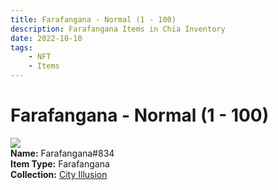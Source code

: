 ```yaml
---
title: Farafangana - Normal (1 - 100)
description: Farafangana Items in Chia Inventory
date: 2022-10-10
tags:
    - NFT
    - Items
---
```


# Farafangana - Normal (1 - 100)
<div class="item_thumbnail">
<img loading="lazy" src="https://22vligvjomilpqhnelbkuaojvygga4yergmlvsyvfbklds2fnl2q.arweave.net/1qq0GqlzELfA7SLCqgHJrgxgcwSJmLrLFShUsctFavU"><br/>
<div><strong>Name:</strong> Farafangana#834</div>
<div><strong>Item Type:</strong> Farafangana</div>
<div><strong>Collection:</strong> <a href="https://www.spacescan.io/xch/nft/collection/col1lend2dcn558km4wcwta4xnkfv3xpcmlp9kyt0m909emvfxechlyqdl5ndg">City Illusion</a></div>
</div>

